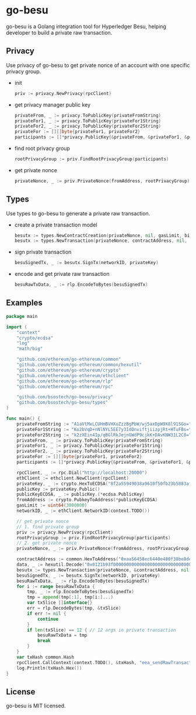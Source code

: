 # go-besu
go-besu is a Golang integration tool for Hyperledger Besu, helping developer to build a private raw transaction.

## Privacy
Use privacy of go-besu to get private nonce of an account with one specific privacy group.
- init
    ```go
    priv := privacy.NewPrivacy(rpcClient)
    ```
- get privacy manager public key
    ```go
    privateFrom, _ := privacy.ToPublicKey(privateFromString)
	privateFor1, _ := privacy.ToPublicKey(privateFor1String)
	privateFor2, _ := privacy.ToPublicKey(privateFor2String)
	privateFor := [][]byte{privateFor1, privateFor2}
	participants := []*privacy.PublicKey{&privateFrom, &privateFor1, &privateFor2}
    ```
- find root privacy group
    ```go
    rootPrivacyGroup := priv.FindRootPrivacyGroup(participants)
    ```
- get private nonce
    ```go
    privateNonce, _ := priv.PrivateNonce(fromAddress, rootPrivacyGroup)
    ```

## Types
Use types to go-besu to generate a private raw transaction.
- create a private transaction model
    ```go
    besutx := types.NewContractCreation(privateNonce, nil, gasLimit, big.NewInt(0), data, privateFrom, privateFor)
    besutx := types.NewTransaction(privateNonce, contractAddress, nil, gasLimit, big.NewInt(0), data, privateFrom, privateFor)
    ```
- sign private transaction
    ```go
    besuSignedTx, _ := besutx.SignTx(networkID, privateKey)
    ```
- encode and get private raw transaction
    ```go
    besuRawTxData, _ := rlp.EncodeToBytes(besuSignedTx)
    ```

## Examples
```go
package main

import (
	"context"
	"crypto/ecdsa"
	"log"
	"math/big"

	"github.com/ethereum/go-ethereum/common"
	"github.com/ethereum/go-ethereum/common/hexutil"
	"github.com/ethereum/go-ethereum/crypto"
	"github.com/ethereum/go-ethereum/ethclient"
	"github.com/ethereum/go-ethereum/rlp"
	"github.com/ethereum/go-ethereum/rpc"

	"github.com/bsostech/go-besu/privacy"
	"github.com/bsostech/go-besu/types"
)

func main() {
	privateFromString := "A1aVtMxLCUHmBVHXoZzzBgPbW/wj5axDpW9X8l91SGo="
	privateFor1String := "Ko2bVqD+nNlNYL5EE7y3IdOnviftjiizpjRt+HTuFBs="
	privateFor2String := "k2zXEin4Ip/qBGlRkJejnGWdP9cjkK+DAvKNW31L2C8="
	privateFrom, _ := privacy.ToPublicKey(privateFromString)
	privateFor1, _ := privacy.ToPublicKey(privateFor1String)
	privateFor2, _ := privacy.ToPublicKey(privateFor2String)
	privateFor := [][]byte{privateFor1, privateFor2}
	participants := []*privacy.PublicKey{&privateFrom, &privateFor1, &privateFor2}

	rpcClient, _ := rpc.Dial("http://localhost:20000")
	ethClient := ethclient.NewClient(rpcClient)
	privateKey, _ := crypto.HexToECDSA("8f2a55949038a9610f50fb23b5883af3b4ecb3c3bb792cbcefbd1542c692be63")
	publicKey := privateKey.Public()
	publicKeyECDSA, _ := publicKey.(*ecdsa.PublicKey)
	fromAddress := crypto.PubkeyToAddress(*publicKeyECDSA)
	gasLimit := uint64(3000000)
	networkID, _ := ethClient.NetworkID(context.TODO())

	// get private nonce
	// 1. find private group
	priv := privacy.NewPrivacy(rpcClient)
	rootPrivacyGroup := priv.FindRootPrivacyGroup(participants)
	// 2. get private nonce
	privateNonce, _ := priv.PrivateNonce(fromAddress, rootPrivacyGroup)

	contractAddress := common.HexToAddress("0xaa56458ec6440e480f38be8de3a1abca3a95b7ea")
	data, _ := hexutil.Decode("0x0121b93f0000000000000000000000000000000000000000000000000000000000000002")
	besutx := types.NewTransaction(privateNonce, &contractAddress, nil, gasLimit, big.NewInt(0), data, privateFrom, privateFor)
	besuSignedTx, _ := besutx.SignTx(networkID, privateKey)
	besuRawTxData, _ := rlp.EncodeToBytes(besuSignedTx)
	for i := range besuRawTxData {
	    tmp, _ := rlp.EncodeToBytes(besuSignedTx)
	    tmp = append(tmp[:1], tmp[i:]...)
	    var txSlice []interface{}
	    err = rlp.DecodeBytes(tmp, &txSlice)
	    if err != nil {
	        continue
	    }
	    if len(txSlice) == 12 { // 12 args in private transaction
	        besuRawTxData = tmp
	        break
	    }
	}
	var txHash common.Hash
	rpcClient.CallContext(context.TODO(), &txHash, "eea_sendRawTransaction", hexutil.Encode(besuRawTxData))
	log.Println(txHash.Hex())
}
```

## License
go-besu is MIT licensed.

